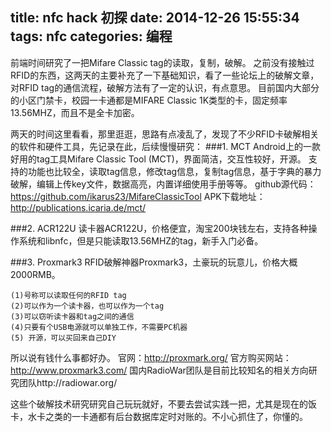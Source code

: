 ﻿title: nfc hack 初探
date: 2014-12-26 15:55:34
tags: nfc
categories: 编程
---
前端时间研究了一把Mifare Classic tag的读取，复制，破解。
之前没有接触过RFID的东西，这两天的主要补充了一下基础知识，看了一些论坛上的破解文章，对RFID tag的通信流程，破解方法有了一定的认识，有点意思。
目前国内大部分的小区门禁卡，校园一卡通都是MIFARE Classic 1K类型的卡，固定频率13.56MHZ，而且不是全卡加密。

两天的时间这里看看，那里逛逛，思路有点凌乱了，发现了不少RFID卡破解相关的软件和硬件工具，先记录在此，后续慢慢研究：
###1. MCT
Android上的一款好用的tag工具Mifare Classic Tool (MCT)，界面简洁，交互性较好，开源。
支持的功能也比较全，读取tag信息，修改tag信息，复制tag信息，基于字典的暴力破解，编辑上传key文件，数据高亮，内置详细使用手册等等。
github源代码：https://github.com/ikarus23/MifareClassicTool
APK下载地址：http://publications.icaria.de/mct/
<!-- more -->
###2. ACR122U
读卡器ACR122U，价格便宜，淘宝200块钱左右，支持各种操作系统和libnfc，但是只能读取13.56MHZ的tag，新手入门必备。

###3. Proxmark3
RFID破解神器Proxmark3，土豪玩的玩意儿，价格大概2000RMB。

    (1)号称可以读取任何的RFID tag
    (2)可以作为一个读卡器，也可以作为一个tag
    (3)可以窃听读卡器和tag之间的通信
    (4)只要有个USB电源就可以单独工作，不需要PC机器
    (5) 开源，可以买回来自己DIY

所以说有钱什么事都好办。
官网：http://proxmark.org/
官方购买网站：http://www.proxmark3.com/
国内RadioWar团队是目前比较知名的相关方向研究团队http://radiowar.org/

这些个破解技术研究研究自己玩玩就好，不要去尝试实践一把，尤其是现在的饭卡，水卡之类的一卡通都有后台数据库定时对账的。不小心抓住了，你懂的。
